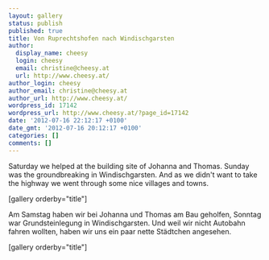 ```yaml
---
layout: gallery
status: publish
published: true
title: Von Ruprechtshofen nach Windischgarsten
author:
  display_name: cheesy
  login: cheesy
  email: christine@cheesy.at
  url: http://www.cheesy.at/
author_login: cheesy
author_email: christine@cheesy.at
author_url: http://www.cheesy.at/
wordpress_id: 17142
wordpress_url: http://www.cheesy.at/?page_id=17142
date: '2012-07-16 22:12:17 +0100'
date_gmt: '2012-07-16 20:12:17 +0100'
categories: []
comments: []
---
```

<!--:de-->Saturday we helped at the building site of Johanna and Thomas. Sunday was the groundbreaking in Windischgarsten. And as we didn't want to take the highway we went through some nice villages and towns.
[gallery orderby="title"]
<!--:--><!--:en-->Am Samstag haben wir bei Johanna und Thomas am Bau geholfen, Sonntag war Grundsteinlegung in Windischgarsten. Und weil wir nicht Autobahn fahren wollten, haben wir uns ein paar nette Städtchen angesehen.
[gallery orderby="title"]
<!--:-->
